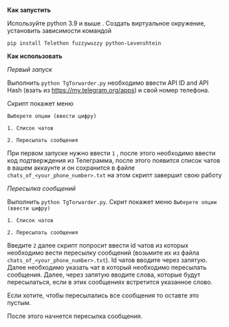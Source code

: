 **Как запустить**

Используйте python 3.9 и выше . Создать виртуальное окружение, установить зависимости командой


`pip install Telethon fuzzywuzzy python-Levenshtein`

**Как использовать**

*Первый запуск*

Выполнить `python TgTorwarder.py` необходимо ввести  API ID and API Hash (взать из https://my.telegram.org/apps) и свой номер телефона. 

Скрипт покажет меню 

`Выберете опции (ввести цифру)`

`1. Список чатов`

`2. Пересылать сообщения`

При первом запуске нужно ввести `1` , после этого необходимо ввести код подтверждения из Телеграмма, после этого появится список чатов в вашем аккаунте и он сохранится в файле `chats_of_<your_phone_number>.txt` на этом скрипт завершит свою работу

*Пересылка сообщений*

Выполнить `python TgTorwarder.py`. Скрит покажет меню
`Выберете опции (ввести цифру)`

`1. Список чатов`

`2. Пересылать сообщения`

Введите `2` далее скрипт попросит ввести id чатов из которых необходимо вести пересылку сообщений (возьмите их из файла `chats_of_<your_phone_number>.txt`). Id чатов вводите через запятую. Далее необходимо указать чат в который необходимо пересылать сообщения. Далее, через запятую вводите слова, которые будут пересылаться, если в этих сообщениях встретится указанное слово.

Если хотите, чтобы пересылались все сообщения то оставте это пустым.

После этого начнется пересылка сообщения. 
